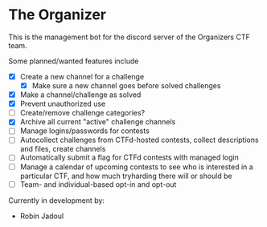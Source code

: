 # The Organizer

This is the management bot for the discord server of the Organizers CTF team.

Some planned/wanted features include
- [X] Create a new channel for a challenge
    - [X] Make sure a new channel goes before solved challenges
- [X] Make a channel/challenge as solved
- [X] Prevent unauthorized use
- [ ] Create/remove challenge categories?
- [X] Archive all current "active" challenge channels
- [ ] Manage logins/passwords for contests
- [ ] Autocollect challenges from CTFd-hosted contests, collect descriptions and files, create channels
- [ ] Automatically submit a flag for CTFd contests with managed login
- [ ] Manage a calendar of upcoming contests to see who is interested in a particular CTF, and how much tryharding there will or should be
- [ ] Team- and individual-based opt-in and opt-out

Currently in development by:
- Robin Jadoul
